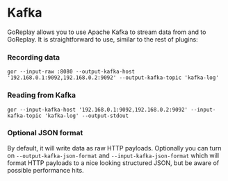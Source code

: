 # Kafka

GoReplay allows you to use Apache Kafka to stream data from and to GoReplay.
It is straightforward to use, similar to the rest of plugins:

### Recording data
`gor --input-raw :8080 --output-kafka-host '192.168.0.1:9092,192.168.0.2:9092' --output-kafka-topic 'kafka-log'`

### Reading from Kafka
`gor --input-kafka-host '192.168.0.1:9092,192.168.0.2:9092' --input-kafka-topic 'kafka-log' --output-stdout`

### Optional JSON format
By default, it will write data as raw HTTP payloads. Optionally you can turn on `--output-kafka-json-format` and `--input-kafka-json-format` which will format HTTP payloads to a nice looking structured JSON, but be aware of possible performance hits.